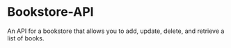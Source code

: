 # Bookstore-API
An API for a bookstore that allows you to add, update, delete, and retrieve a list of books.
